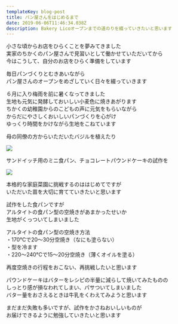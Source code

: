 ```yaml
---
templateKey: blog-post
title: パン屋さんをはじめるまで
date: 2019-06-06T11:46:34.038Z
description: Bakery Licoオープンまでの道のりを綴っていきたいと思います
---
```

小さな頃からお店をひらくことを夢みてきました\
実家のちかくのパン屋さんで見習いとして働かせていただいてから\
今はこうして、自分のお店をひらく準備をしています



毎日パンづくりとむきあいながら\
パン屋さんのオープンをめざしていく日々を綴っていきます



６月に入り梅雨を前に暑くなってきました\
生地も元気に発酵しておいしい小麦色に焼きあがります\
ちかくの幼稚園からのこどもの声に元気をもらいながら\
からだにやさしくおいしいパンづくりを心がけ\
ゆっくり時間をかけながら生地をこねています



母の同僚の方からいただいたバジルを植えたり

![](/img/img_20190606_174434.jpg)

サンドイッチ用のミニ食パン、チョコレートパウンドケーキの試作を

![](/img/img_20190606_145423.jpg)



本格的な家庭菜園に挑戦するのははじめてですが\
いただいた苗を大切に育てていきたいと思います

試作をした食パンですが\
アルタイトの食パン型の空焼きがあまかったせいか\
生地がくっついてしまいました

アルタイトの食パン型の空焼き方法\
・170℃で20～30分空焼き（なにも塗らない）\
・型を冷ます\
・220～240℃で15～20分空焼き（薄くオイルを塗る）

再度空焼きの行程をおこない、再挑戦したいと思います

パウンドケーキはバターをレシピの半量に減らして焼いてみたものの\
しっとり感が損なわれてしまい、パサついてしまいました\
バター量をおさえるときは牛乳をくわえてみようと思います



まだまだ失敗も多いですが、試作をかさねおいしいものが\
お届けできるように勉強していきたいと思います

